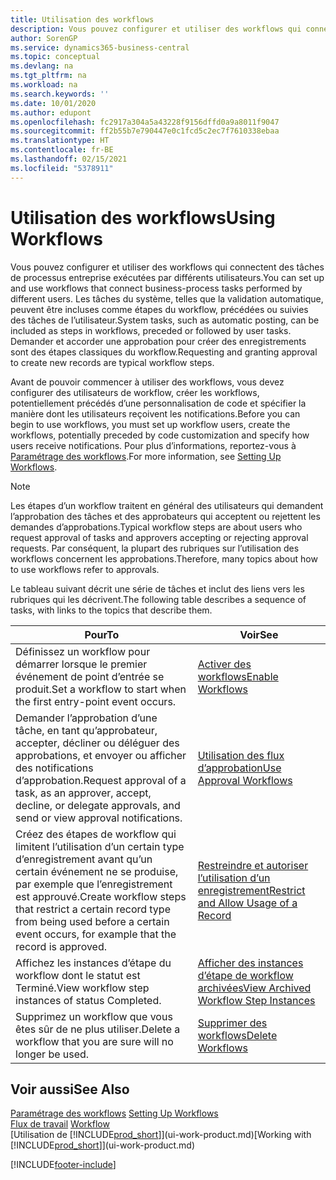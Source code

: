 ```yaml
---
title: Utilisation des workflows
description: Vous pouvez configurer et utiliser des workflows qui connectent des tâches de processus entreprise exécutées par différents utilisateurs. Découvrez les différentes étapes à suivre pour commencer à utiliser les workflows.
author: SorenGP
ms.service: dynamics365-business-central
ms.topic: conceptual
ms.devlang: na
ms.tgt_pltfrm: na
ms.workload: na
ms.search.keywords: ''
ms.date: 10/01/2020
ms.author: edupont
ms.openlocfilehash: fc2917a304a5a43228f9156dffd0a9a8011f9047
ms.sourcegitcommit: ff2b55b7e790447e0c1fcd5c2ec7f7610338ebaa
ms.translationtype: HT
ms.contentlocale: fr-BE
ms.lasthandoff: 02/15/2021
ms.locfileid: "5378911"
---
```

# <a name="using-workflows"></a><span data-ttu-id="69594-104">Utilisation des workflows</span><span class="sxs-lookup"><span data-stu-id="69594-104">Using Workflows</span></span>
<span data-ttu-id="69594-105">Vous pouvez configurer et utiliser des workflows qui connectent des tâches de processus entreprise exécutées par différents utilisateurs.</span><span class="sxs-lookup"><span data-stu-id="69594-105">You can set up and use workflows that connect business-process tasks performed by different users.</span></span> <span data-ttu-id="69594-106">Les tâches du système, telles que la validation automatique, peuvent être incluses comme étapes du workflow, précédées ou suivies des tâches de l’utilisateur.</span><span class="sxs-lookup"><span data-stu-id="69594-106">System tasks, such as automatic posting, can be included as steps in workflows, preceded or followed by user tasks.</span></span> <span data-ttu-id="69594-107">Demander et accorder une approbation pour créer des enregistrements sont des étapes classiques du workflow.</span><span class="sxs-lookup"><span data-stu-id="69594-107">Requesting and granting approval to create new records are typical workflow steps.</span></span>  

 <span data-ttu-id="69594-108">Avant de pouvoir commencer à utiliser des workflows, vous devez configurer des utilisateurs de workflow, créer les workflows, potentiellement précédés d’une personnalisation de code et spécifier la manière dont les utilisateurs reçoivent les notifications.</span><span class="sxs-lookup"><span data-stu-id="69594-108">Before you can begin to use workflows, you must set up workflow users, create the workflows, potentially preceded by code customization and specify how users receive notifications.</span></span> <span data-ttu-id="69594-109">Pour plus d’informations, reportez-vous à [Paramétrage des workflows](across-set-up-workflows.md).</span><span class="sxs-lookup"><span data-stu-id="69594-109">For more information, see [Setting Up Workflows](across-set-up-workflows.md).</span></span>  

> [!NOTE]  
>  <span data-ttu-id="69594-110">Les étapes d’un workflow traitent en général des utilisateurs qui demandent l’approbation des tâches et des approbateurs qui acceptent ou rejettent les demandes d’approbations.</span><span class="sxs-lookup"><span data-stu-id="69594-110">Typical workflow steps are about users who request approval of tasks and approvers accepting or rejecting approval requests.</span></span> <span data-ttu-id="69594-111">Par conséquent, la plupart des rubriques sur l’utilisation des workflows concernent les approbations.</span><span class="sxs-lookup"><span data-stu-id="69594-111">Therefore, many topics about how to use workflows refer to approvals.</span></span>  

 <span data-ttu-id="69594-112">Le tableau suivant décrit une série de tâches et inclut des liens vers les rubriques qui les décrivent.</span><span class="sxs-lookup"><span data-stu-id="69594-112">The following table describes a sequence of tasks, with links to the topics that describe them.</span></span>  

|<span data-ttu-id="69594-113">**Pour**</span><span class="sxs-lookup"><span data-stu-id="69594-113">**To**</span></span>|<span data-ttu-id="69594-114">**Voir**</span><span class="sxs-lookup"><span data-stu-id="69594-114">**See**</span></span>|  
|------------|-------------|  
|<span data-ttu-id="69594-115">Définissez un workflow pour démarrer lorsque le premier événement de point d’entrée se produit.</span><span class="sxs-lookup"><span data-stu-id="69594-115">Set a workflow to start when the first entry-point event occurs.</span></span>|[<span data-ttu-id="69594-116">Activer des workflows</span><span class="sxs-lookup"><span data-stu-id="69594-116">Enable Workflows</span></span>](across-how-to-enable-workflows.md)|  
|<span data-ttu-id="69594-117">Demander l’approbation d’une tâche, en tant qu’approbateur, accepter, décliner ou déléguer des approbations, et envoyer ou afficher des notifications d’approbation.</span><span class="sxs-lookup"><span data-stu-id="69594-117">Request approval of a task, as an approver, accept, decline, or delegate approvals, and send or view approval notifications.</span></span>|[<span data-ttu-id="69594-118">Utilisation des flux d’approbation</span><span class="sxs-lookup"><span data-stu-id="69594-118">Use Approval Workflows</span></span>](across-how-use-approval-workflows.md)|  
|<span data-ttu-id="69594-119">Créez des étapes de workflow qui limitent l’utilisation d’un certain type d’enregistrement avant qu’un certain événement ne se produise, par exemple que l’enregistrement est approuvé.</span><span class="sxs-lookup"><span data-stu-id="69594-119">Create workflow steps that restrict a certain record type from being used before a certain event occurs, for example that the record is approved.</span></span>|[<span data-ttu-id="69594-120">Restreindre et autoriser l’utilisation d’un enregistrement</span><span class="sxs-lookup"><span data-stu-id="69594-120">Restrict and Allow Usage of a Record</span></span>](across-how-to-restrict-and-allow-usage-of-a-record.md)|  
|<span data-ttu-id="69594-121">Affichez les instances d’étape du workflow dont le statut est Terminé.</span><span class="sxs-lookup"><span data-stu-id="69594-121">View workflow step instances of status Completed.</span></span>|[<span data-ttu-id="69594-122">Afficher des instances d’étape de workflow archivées</span><span class="sxs-lookup"><span data-stu-id="69594-122">View Archived Workflow Step Instances</span></span>](across-how-to-view-archived-workflow-step-instances.md)|  
|<span data-ttu-id="69594-123">Supprimez un workflow que vous êtes sûr de ne plus utiliser.</span><span class="sxs-lookup"><span data-stu-id="69594-123">Delete a workflow that you are sure will no longer be used.</span></span>|[<span data-ttu-id="69594-124">Supprimer des workflows</span><span class="sxs-lookup"><span data-stu-id="69594-124">Delete Workflows</span></span>](across-how-to-delete-workflows.md)|  

## <a name="see-also"></a><span data-ttu-id="69594-125">Voir aussi</span><span class="sxs-lookup"><span data-stu-id="69594-125">See Also</span></span>  
<span data-ttu-id="69594-126">[Paramétrage des workflows](across-set-up-workflows.md) </span><span class="sxs-lookup"><span data-stu-id="69594-126">[Setting Up Workflows](across-set-up-workflows.md) </span></span>  
<span data-ttu-id="69594-127">[Flux de travail](across-workflow.md) </span><span class="sxs-lookup"><span data-stu-id="69594-127">[Workflow](across-workflow.md) </span></span>  
<span data-ttu-id="69594-128">[Utilisation de [!INCLUDE[prod_short](includes/prod_short.md)]](ui-work-product.md)</span><span class="sxs-lookup"><span data-stu-id="69594-128">[Working with [!INCLUDE[prod_short](includes/prod_short.md)]](ui-work-product.md)</span></span>


[!INCLUDE[footer-include](includes/footer-banner.md)]